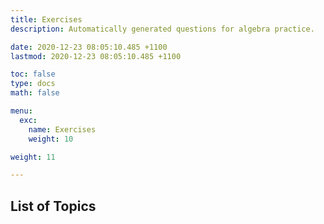 ```yaml
---
title: Exercises
description: Automatically generated questions for algebra practice.

date: 2020-12-23 08:05:10.485 +1100
lastmod: 2020-12-23 08:05:10.485 +1100

toc: false
type: docs
math: false

menu:
  exc:
    name: Exercises
    weight: 10

weight: 11

---
```


## List of Topics